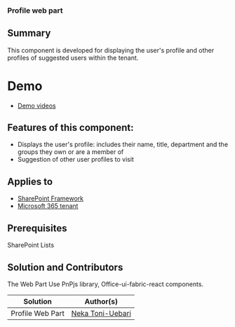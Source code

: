 ### Profile web part

## Summary
This component is developed for displaying the user's profile and other profiles of suggested users within the tenant.

# Demo
- [Demo videos](/final/demos/profile/)

## Features of this component:
- Displays the user's profile: includes their name, title, department and the groups they own or are a member of
- Suggestion of other user profiles to visit

## Applies to
- [SharePoint Framework](https://aka.ms/spfx)
- [Microsoft 365 tenant](https://docs.microsoft.com/en-us/sharepoint/dev/spfx/set-up-your-developer-tenant)

## Prerequisites
SharePoint Lists

## Solution and Contributors
The Web Part Use PnPjs library, Office-ui-fabric-react components.

Solution|Author(s)
--------|---------
Profile Web Part|[Neka Toni-Uebari](https://gitlab.cim.rhul.ac.uk/zhac032)